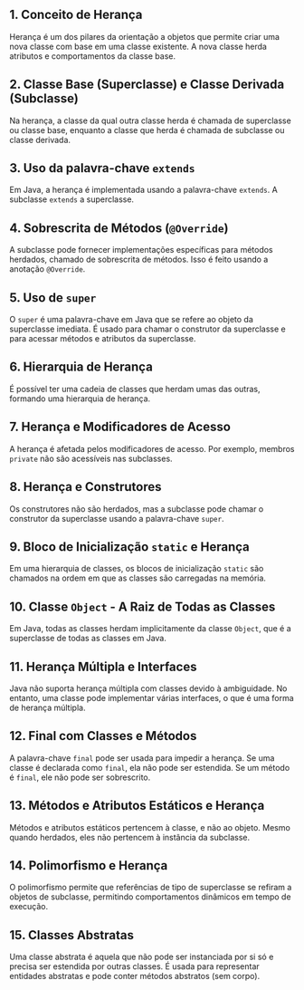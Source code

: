 ## 1. Conceito de Herança
Herança é um dos pilares da orientação a objetos que permite criar uma nova classe com base em uma classe existente. A nova classe herda atributos e comportamentos da classe base.
## 2. Classe Base (Superclasse) e Classe Derivada (Subclasse)
Na herança, a classe da qual outra classe herda é chamada de superclasse ou classe base, enquanto a classe que herda é chamada de subclasse ou classe derivada.
## 3. Uso da palavra-chave `extends`
Em Java, a herança é implementada usando a palavra-chave `extends`. A subclasse `extends` a superclasse.
## 4. Sobrescrita de Métodos (`@Override`)
A subclasse pode fornecer implementações específicas para métodos herdados, chamado de sobrescrita de métodos. Isso é feito usando a anotação `@Override`.
## 5. Uso de `super`
O `super` é uma palavra-chave em Java que se refere ao objeto da superclasse imediata. É usado para chamar o construtor da superclasse e para acessar métodos e atributos da superclasse.
## 6. Hierarquia de Herança
É possível ter uma cadeia de classes que herdam umas das outras, formando uma hierarquia de herança.
## 7. Herança e Modificadores de Acesso
A herança é afetada pelos modificadores de acesso. Por exemplo, membros `private` não são acessíveis nas subclasses.
## 8. Herança e Construtores
Os construtores não são herdados, mas a subclasse pode chamar o construtor da superclasse usando a palavra-chave `super`.
## 9. Bloco de Inicialização `static` e Herança
Em uma hierarquia de classes, os blocos de inicialização `static` são chamados na ordem em que as classes são carregadas na memória.
## 10. Classe `Object` - A Raiz de Todas as Classes
Em Java, todas as classes herdam implicitamente da classe `Object`, que é a superclasse de todas as classes em Java.
## 11. Herança Múltipla e Interfaces
Java não suporta herança múltipla com classes devido à ambiguidade. No entanto, uma classe pode implementar várias interfaces, o que é uma forma de herança múltipla.
## 12. Final com Classes e Métodos
A palavra-chave `final` pode ser usada para impedir a herança. Se uma classe é declarada como `final`, ela não pode ser estendida. Se um método é `final`, ele não pode ser sobrescrito.
## 13. Métodos e Atributos Estáticos e Herança
Métodos e atributos estáticos pertencem à classe, e não ao objeto. Mesmo quando herdados, eles não pertencem à instância da subclasse.
## 14. Polimorfismo e Herança
O polimorfismo permite que referências de tipo de superclasse se refiram a objetos de subclasse, permitindo comportamentos dinâmicos em tempo de execução.
## 15. Classes Abstratas
Uma classe abstrata é aquela que não pode ser instanciada por si só e precisa ser estendida por outras classes. É usada para representar entidades abstratas e pode conter métodos abstratos (sem corpo).
